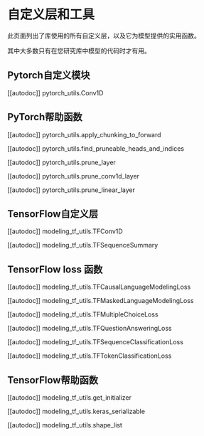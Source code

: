 <!--Copyright 2020 The HuggingFace Team. All rights reserved.

Licensed under the Apache License, Version 2.0 (the "License"); you may not use this file except in compliance with
the License. You may obtain a copy of the License at

http://www.apache.org/licenses/LICENSE-2.0

Unless required by applicable law or agreed to in writing, software distributed under the License is distributed on
an "AS IS" BASIS, WITHOUT WARRANTIES OR CONDITIONS OF ANY KIND, either express or implied. See the License for the
specific language governing permissions and limitations under the License.

⚠️ Note that this file is in Markdown but contain specific syntax for our doc-builder (similar to MDX) that may not be
rendered properly in your Markdown viewer.

-->

# 自定义层和工具

此页面列出了库使用的所有自定义层，以及它为模型提供的实用函数。

其中大多数只有在您研究库中模型的代码时才有用。


## Pytorch自定义模块

[[autodoc]] pytorch_utils.Conv1D

## PyTorch帮助函数

[[autodoc]] pytorch_utils.apply_chunking_to_forward

[[autodoc]] pytorch_utils.find_pruneable_heads_and_indices

[[autodoc]] pytorch_utils.prune_layer

[[autodoc]] pytorch_utils.prune_conv1d_layer

[[autodoc]] pytorch_utils.prune_linear_layer

## TensorFlow自定义层

[[autodoc]] modeling_tf_utils.TFConv1D

[[autodoc]] modeling_tf_utils.TFSequenceSummary

## TensorFlow loss 函数

[[autodoc]] modeling_tf_utils.TFCausalLanguageModelingLoss

[[autodoc]] modeling_tf_utils.TFMaskedLanguageModelingLoss

[[autodoc]] modeling_tf_utils.TFMultipleChoiceLoss

[[autodoc]] modeling_tf_utils.TFQuestionAnsweringLoss

[[autodoc]] modeling_tf_utils.TFSequenceClassificationLoss

[[autodoc]] modeling_tf_utils.TFTokenClassificationLoss

## TensorFlow帮助函数

[[autodoc]] modeling_tf_utils.get_initializer

[[autodoc]] modeling_tf_utils.keras_serializable

[[autodoc]] modeling_tf_utils.shape_list
